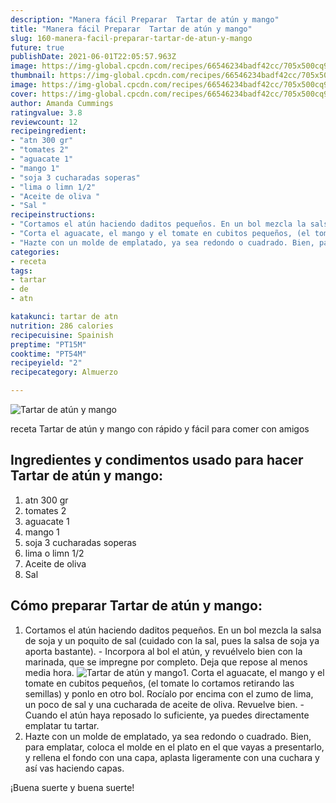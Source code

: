```yaml
---
description: "Manera fácil Preparar  Tartar de atún y mango"
title: "Manera fácil Preparar  Tartar de atún y mango"
slug: 160-manera-facil-preparar-tartar-de-atun-y-mango
future: true
publishDate: 2021-06-01T22:05:57.963Z
image: https://img-global.cpcdn.com/recipes/66546234badf42cc/705x500cq90/tartar-de-atun-y-mango-foto-principal.jpg
thumbnail: https://img-global.cpcdn.com/recipes/66546234badf42cc/705x500cq90/tartar-de-atun-y-mango-foto-principal.jpg
image: https://img-global.cpcdn.com/recipes/66546234badf42cc/705x500cq90/tartar-de-atun-y-mango-foto-principal.jpg
cover: https://img-global.cpcdn.com/recipes/66546234badf42cc/705x500cq90/tartar-de-atun-y-mango-foto-principal.jpg
author: Amanda Cummings
ratingvalue: 3.8
reviewcount: 12
recipeingredient:
- "atn 300 gr"
- "tomates 2"
- "aguacate 1"
- "mango 1"
- "soja 3 cucharadas soperas"
- "lima o limn 1/2"
- "Aceite de oliva "
- "Sal "
recipeinstructions:
- "Cortamos el atún haciendo daditos pequeños. En un bol mezcla la salsa de soja y un poquito de sal (cuidado con la sal, pues la salsa de soja ya aporta bastante). Incorpora al bol el atún, y revuélvelo bien con la marinada, que se impregne por completo. Deja que repose al menos media hora."
- "Corta el aguacate, el mango y el tomate en cubitos pequeños, (el tomate lo cortamos retirando las semillas) y ponlo en otro bol. Rocíalo por encima con el zumo de lima, un poco de sal y una cucharada de aceite de oliva. Revuelve bien.  Cuando el atún haya reposado lo suficiente, ya puedes directamente emplatar tu tartar."
- "Hazte con un molde de emplatado, ya sea redondo o cuadrado. Bien, para emplatar, coloca el molde en el plato en el que vayas a presentarlo, y rellena el fondo con una capa, aplasta ligeramente con una cuchara y así vas haciendo capas."
categories:
- receta
tags:
- tartar
- de
- atn

katakunci: tartar de atn 
nutrition: 286 calories
recipecuisine: Spainish
preptime: "PT15M"
cooktime: "PT54M"
recipeyield: "2"
recipecategory: Almuerzo

---
```



![Tartar de atún y mango](https://img-global.cpcdn.com/recipes/66546234badf42cc/705x500cq90/tartar-de-atun-y-mango-foto-principal.jpg)

receta Tartar de atún y mango con rápido y fácil para comer con amigos

<!--inarticleads1-->

## Ingredientes y condimentos usado para hacer Tartar de atún y mango:

1. atn 300 gr
1. tomates 2
1. aguacate 1
1. mango 1
1. soja 3 cucharadas soperas
1. lima o limn 1/2
1. Aceite de oliva 
1. Sal 



<!--inarticleads2-->

## Cómo preparar Tartar de atún y mango:

1. Cortamos el atún haciendo daditos pequeños. En un bol mezcla la salsa de soja y un poquito de sal (cuidado con la sal, pues la salsa de soja ya aporta bastante). - Incorpora al bol el atún, y revuélvelo bien con la marinada, que se impregne por completo. Deja que repose al menos media hora.
<img src="https://img-global.cpcdn.com/steps/9786897fa03e3c9e/160x128cq70/foto-del-paso-1-de-la-receta-tartar-de-atun-y-mango.jpg" alt="Tartar de atún y mango">1. Corta el aguacate, el mango y el tomate en cubitos pequeños, (el tomate lo cortamos retirando las semillas) y ponlo en otro bol. Rocíalo por encima con el zumo de lima, un poco de sal y una cucharada de aceite de oliva. Revuelve bien.  - Cuando el atún haya reposado lo suficiente, ya puedes directamente emplatar tu tartar.
1. Hazte con un molde de emplatado, ya sea redondo o cuadrado. Bien, para emplatar, coloca el molde en el plato en el que vayas a presentarlo, y rellena el fondo con una capa, aplasta ligeramente con una cuchara y así vas haciendo capas.



¡Buena suerte y buena suerte!

